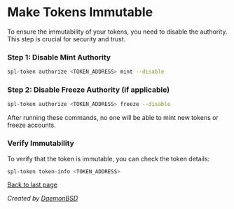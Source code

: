 # Make Tokens Immutable

To ensure the immutability of your tokens, you need to disable the authority. This step is crucial for security and trust.

### Step 1: Disable Mint Authority

```bash
spl-token authorize <TOKEN_ADDRESS> mint --disable
```

### Step 2: Disable Freeze Authority (if applicable)

```bash
spl-token authorize <TOKEN_ADDRESS> freeze --disable
```

After running these commands, no one will be able to mint new tokens or freeze accounts.

### Verify Immutability

To verify that the token is immutable, you can check the token details:

```bash
spl-token token-info <TOKEN_ADDRESS>
```

[Back to last page](../README.md)

_Created by [DaemonBSD](https://x.com/DaemonB2D)_

